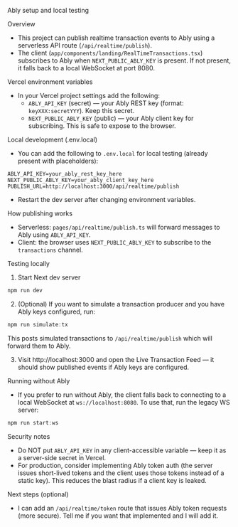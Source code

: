 Ably setup and local testing

Overview
- This project can publish realtime transaction events to Ably using a serverless API route (`/api/realtime/publish`).
- The client (`app/components/landing/RealTimeTransactions.tsx`) subscribes to Ably when `NEXT_PUBLIC_ABLY_KEY` is present. If not present, it falls back to a local WebSocket at port 8080.

Vercel environment variables
- In your Vercel project settings add the following:
  - `ABLY_API_KEY` (secret) — your Ably REST key (format: `keyXXX:secretYYY`). Keep this secret.
  - `NEXT_PUBLIC_ABLY_KEY` (public) — your Ably client key for subscribing. This is safe to expose to the browser.

Local development (.env.local)
- You can add the following to `.env.local` for local testing (already present with placeholders):

```
ABLY_API_KEY=your_ably_rest_key_here
NEXT_PUBLIC_ABLY_KEY=your_ably_client_key_here
PUBLISH_URL=http://localhost:3000/api/realtime/publish
```

- Restart the dev server after changing environment variables.

How publishing works
- Serverless: `pages/api/realtime/publish.ts` will forward messages to Ably using `ABLY_API_KEY`.
- Client: the browser uses `NEXT_PUBLIC_ABLY_KEY` to subscribe to the `transactions` channel.

Testing locally
1) Start Next dev server

```powershell
npm run dev
```

2) (Optional) If you want to simulate a transaction producer and you have Ably keys configured, run:

```powershell
npm run simulate:tx
```

This posts simulated transactions to `/api/realtime/publish` which will forward them to Ably.

3) Visit http://localhost:3000 and open the Live Transaction Feed — it should show published events if Ably keys are configured.

Running without Ably
- If you prefer to run without Ably, the client falls back to connecting to a local WebSocket at `ws://localhost:8080`. To use that, run the legacy WS server:

```powershell
npm run start:ws
```

Security notes
- Do NOT put `ABLY_API_KEY` in any client-accessible variable — keep it as a server-side secret in Vercel.
- For production, consider implementing Ably token auth (the server issues short-lived tokens and the client uses those tokens instead of a static key). This reduces the blast radius if a client key is leaked.

Next steps (optional)
- I can add an `/api/realtime/token` route that issues Ably token requests (more secure). Tell me if you want that implemented and I will add it.

